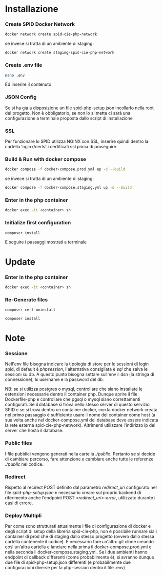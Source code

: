 # Installazione

### Create SPID Docker Network
```bash
docker network create spid-cie-php-network
```
se invece si tratta di un ambiente di staging:
```bash
docker network create staging-spid-cie-php-network
```

### Create .env file
```bash
nano .env
```
Ed inserire il contenuto

### JSON Config
Se si ha gia a disposizione un file spid-php-setup.json incollarlo nella root del progetto. 
Non è obbligatorio, se non lo si mette ci sarà una configurazione a terminale proposta dallo script di installazione


### SSL
Per funzionare lo SPID utilizza NGINX con SSL, inserire quindi dentro la cartella 'nginx/certs' i certificati ssl prima di proseguire.


### Build & Run with docker compose
```bash
docker compose -f docker-compose.prod.yml up -d --build
```
se invece si tratta di un ambiente di staging:
```bash
docker compose -f docker-compose.staging.yml up -d --build
```

### Enter in the php container
```bash
docker exec -it <container> sh
```

### Initialize first configuration
```bash
composer install
```
E seguire i passaggi mostrati a terminale


# Update
### Enter in the php container
```bash
docker exec -it <container> sh
```

### Re-Generate files
```bash
composer cert-uninstall
```
```bash
composer install
```

# Note

### Sessione
Nell'env file bisogna indicare la tipologia di store per le sessioni di login spid, di default è *phpsession*, l'alternativa consigliata è *sql* che salva le sessioni su db. A questo punto bisogna settare sull'env il dsn (la stringa di connessione), lo username e la password del db. 

NB: se si utilizza postgres o mysql, controllare che siano installate le estensioni necessarie dentro il container php. Dunque aprire il file Dockerfile-php e controllare che pgsql o mysql siano correttamenti configurati.
Se il database si trova nello stesso server di questo servizio SPID e se si trova dentro un container docker, con la docker network creata nel primo passaggio è sufficiente usare il nome del container come host (a sua volta anche nel docker-compose.yml del database deve essere indicata la rete esterna spid-cie-php-network). Altrimenti utilizzare l'indirizzo ip del server che hosta il database.


### Public files
I file pubblici vengono generati nella cartella *./public*. 
Pertanto se si decide di cambiare percorso, fare attenzione e cambiare anche tutte le referenze *./public* nel codice. 


### Redirect
Rispetto al recirect POST definito dal parametro *redirect_uri* configurato nel file *spid-php-setup.json* è necessario creare sul proprio backend di riferimento anche l'endpoint POST *<redirect_uri>-error*, utilizzato durante i casi di errore.


### Deploy Multipli
Per come sono strutturati attualmente i file di configurazione di docker e degli script di setup della libreria spid-cie-php, non è possibile runnare sia i container di prod che di staging dallo stesso progetto (ovvero dallo stessa cartella contenente il codice). È necessario fare un'altro git clone creando così un'altra cartella e lanciare nella prima il docker-compose.prod.yml e nella seconda il docker-compose.staging.yml.
Se i due ambienti hanno endpoint di callback differenti (come probabilmente è), si avranno dunque due file di spid-php-setup.json differenti (e probabilmente due configurazioni diverse per la php-session dentro il file .env) 
